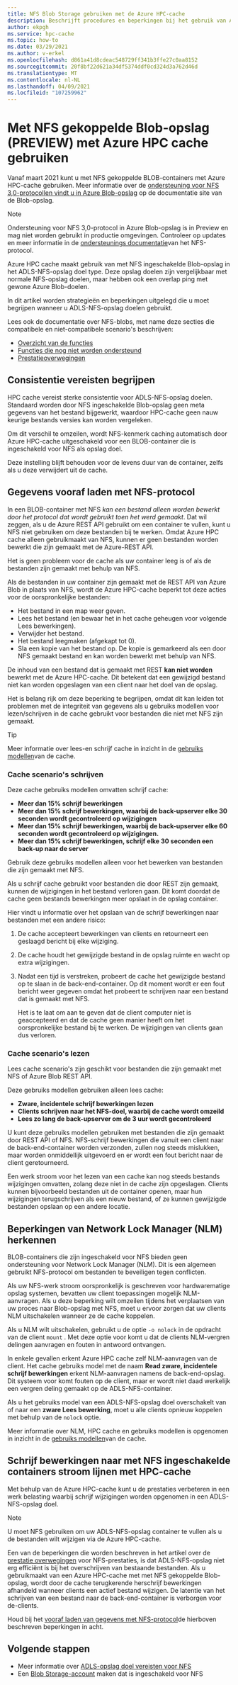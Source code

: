 ```yaml
---
title: NFS Blob Storage gebruiken met de Azure HPC-cache
description: Beschrijft procedures en beperkingen bij het gebruik van ADLS-NFS Blob Storage met Azure HPC cache
author: ekpgh
ms.service: hpc-cache
ms.topic: how-to
ms.date: 03/29/2021
ms.author: v-erkel
ms.openlocfilehash: d861a41d8cdeac548729ff341b3ffe27c0aa8152
ms.sourcegitcommit: 20f8bf22d621a34df5374ddf0cd324d3a762d46d
ms.translationtype: MT
ms.contentlocale: nl-NL
ms.lasthandoff: 04/09/2021
ms.locfileid: "107259962"
---
```

# <a name="use-nfs-mounted-blob-storage-preview-with-azure-hpc-cache"></a>Met NFS gekoppelde Blob-opslag (PREVIEW) met Azure HPC cache gebruiken

Vanaf maart 2021 kunt u met NFS gekoppelde BLOB-containers met Azure HPC-cache gebruiken. Meer informatie over de [ondersteuning voor NFS 3,0-protocollen vindt u in Azure Blob-opslag](../storage/blobs/network-file-system-protocol-support.md) op de documentatie site van de Blob-opslag.

> [!NOTE]
> Ondersteuning voor NFS 3,0-protocol in Azure Blob-opslag is in Preview en mag niet worden gebruikt in productie omgevingen. Controleer op updates en meer informatie in de [ondersteunings documentatie](../storage/blobs/network-file-system-protocol-support.md)van het NFS-protocol.

Azure HPC cache maakt gebruik van met NFS ingeschakelde Blob-opslag in het ADLS-NFS-opslag doel type. Deze opslag doelen zijn vergelijkbaar met normale NFS-opslag doelen, maar hebben ook een overlap ping met gewone Azure Blob-doelen.

In dit artikel worden strategieën en beperkingen uitgelegd die u moet begrijpen wanneer u ADLS-NFS-opslag doelen gebruikt.

Lees ook de documentatie over NFS-blobs, met name deze secties die compatibele en niet-compatibele scenario's beschrijven:

* [Overzicht van de functies](../storage/blobs/network-file-system-protocol-support.md#applications-and-workloads-suited-for-this-feature)
* [Functies die nog niet worden ondersteund](../storage/blobs/network-file-system-protocol-support.md#azure-storage-features-not-yet-supported)
* [Prestatieoverwegingen](../storage/blobs/network-file-system-protocol-support-performance.md)

## <a name="understand-consistency-requirements"></a>Consistentie vereisten begrijpen

HPC cache vereist sterke consistentie voor ADLS-NFS-opslag doelen. Standaard worden door NFS ingeschakelde Blob-opslag geen meta gegevens van het bestand bijgewerkt, waardoor HPC-cache geen nauw keurige bestands versies kan worden vergeleken.

Om dit verschil te omzeilen, wordt NFS-kenmerk caching automatisch door Azure HPC-cache uitgeschakeld voor een BLOB-container die is ingeschakeld voor NFS als opslag doel.

Deze instelling blijft behouden voor de levens duur van de container, zelfs als u deze verwijdert uit de cache.

## <a name="preload-data-with-nfs-protocol"></a>Gegevens vooraf laden met NFS-protocol

In een BLOB-container met NFS *kan een bestand alleen worden bewerkt door het protocol dat wordt gebruikt toen het werd gemaakt*. Dat wil zeggen, als u de Azure REST API gebruikt om een container te vullen, kunt u NFS niet gebruiken om deze bestanden bij te werken. Omdat Azure HPC cache alleen gebruikmaakt van NFS, kunnen er geen bestanden worden bewerkt die zijn gemaakt met de Azure-REST API.

Het is geen probleem voor de cache als uw container leeg is of als de bestanden zijn gemaakt met behulp van NFS.

Als de bestanden in uw container zijn gemaakt met de REST API van Azure Blob in plaats van NFS, wordt de Azure HPC-cache beperkt tot deze acties voor de oorspronkelijke bestanden:

* Het bestand in een map weer geven.
* Lees het bestand (en bewaar het in het cache geheugen voor volgende Lees bewerkingen).
* Verwijder het bestand.
* Het bestand leegmaken (afgekapt tot 0).
* Sla een kopie van het bestand op. De kopie is gemarkeerd als een door NFS gemaakt bestand en kan worden bewerkt met behulp van NFS.

De inhoud van een bestand dat is gemaakt met REST **kan niet worden** bewerkt met de Azure HPC-cache. Dit betekent dat een gewijzigd bestand niet kan worden opgeslagen van een client naar het doel van de opslag.

Het is belang rijk om deze beperking te begrijpen, omdat dit kan leiden tot problemen met de integriteit van gegevens als u gebruiks modellen voor lezen/schrijven in de cache gebruikt voor bestanden die niet met NFS zijn gemaakt.

> [!TIP]
> Meer informatie over lees-en schrijf cache in inzicht in de [gebruiks modellen](cache-usage-models.md)van de cache.

### <a name="write-caching-scenarios"></a>Cache scenario's schrijven

Deze cache gebruiks modellen omvatten schrijf cache:

* **Meer dan 15% schrijf bewerkingen**
* **Meer dan 15% schrijf bewerkingen, waarbij de back-upserver elke 30 seconden wordt gecontroleerd op wijzigingen**
* **Meer dan 15% schrijf bewerkingen, waarbij de back-upserver elke 60 seconden wordt gecontroleerd op wijzigingen.**
* **Meer dan 15% schrijf bewerkingen, schrijf elke 30 seconden een back-up naar de server**

Gebruik deze gebruiks modellen alleen voor het bewerken van bestanden die zijn gemaakt met NFS.

Als u schrijf cache gebruikt voor bestanden die door REST zijn gemaakt, kunnen de wijzigingen in het bestand verloren gaan. Dit komt doordat de cache geen bestands bewerkingen meer opslaat in de opslag container.

Hier vindt u informatie over het opslaan van de schrijf bewerkingen naar bestanden met een andere risico:

1. De cache accepteert bewerkingen van clients en retourneert een geslaagd bericht bij elke wijziging.
1. De cache houdt het gewijzigde bestand in de opslag ruimte en wacht op extra wijzigingen.
1. Nadat een tijd is verstreken, probeert de cache het gewijzigde bestand op te slaan in de back-end-container. Op dit moment wordt er een fout bericht weer gegeven omdat het probeert te schrijven naar een bestand dat is gemaakt met NFS.

   Het is te laat om aan te geven dat de client computer niet is geaccepteerd en dat de cache geen manier heeft om het oorspronkelijke bestand bij te werken. De wijzigingen van clients gaan dus verloren.

### <a name="read-caching-scenarios"></a>Cache scenario's lezen

Lees cache scenario's zijn geschikt voor bestanden die zijn gemaakt met NFS of Azure Blob REST API.

Deze gebruiks modellen gebruiken alleen lees cache:

* **Zware, incidentele schrijf bewerkingen lezen**
* **Clients schrijven naar het NFS-doel, waarbij de cache wordt omzeild**
* **Lees zo lang de back-upserver om de 3 uur wordt gecontroleerd**

U kunt deze gebruiks modellen gebruiken met bestanden die zijn gemaakt door REST API of NFS. NFS-schrijf bewerkingen die vanuit een client naar de back-end-container worden verzonden, zullen nog steeds mislukken, maar worden onmiddellijk uitgevoerd en er wordt een fout bericht naar de client geretourneerd.

Een werk stroom voor het lezen van een cache kan nog steeds bestands wijzigingen omvatten, zolang deze niet in de cache zijn opgeslagen. Clients kunnen bijvoorbeeld bestanden uit de container openen, maar hun wijzigingen terugschrijven als een nieuw bestand, of ze kunnen gewijzigde bestanden opslaan op een andere locatie.

## <a name="recognize-network-lock-manager-nlm-limitations"></a>Beperkingen van Network Lock Manager (NLM) herkennen

BLOB-containers die zijn ingeschakeld voor NFS bieden geen ondersteuning voor Network Lock Manager (NLM). Dit is een algemeen gebruikt NFS-protocol om bestanden te beveiligen tegen conflicten.

Als uw NFS-werk stroom oorspronkelijk is geschreven voor hardwarematige opslag systemen, bevatten uw client toepassingen mogelijk NLM-aanvragen. Als u deze beperking wilt omzeilen tijdens het verplaatsen van uw proces naar Blob-opslag met NFS, moet u ervoor zorgen dat uw clients NLM uitschakelen wanneer ze de cache koppelen.

Als u NLM wilt uitschakelen, gebruikt u de optie ``-o nolock`` in de opdracht van de client ``mount`` . Met deze optie voor komt u dat de clients NLM-vergren delingen aanvragen en fouten in antwoord ontvangen.

In enkele gevallen erkent Azure HPC cache zelf NLM-aanvragen van de client. Het cache gebruiks model met de naam **Read zware, incidentele schrijf bewerkingen** erkent NLM-aanvragen namens de back-end-opslag. Dit systeem voor komt fouten op de client, maar er wordt niet daad werkelijk een vergren deling gemaakt op de ADLS-NFS-container.

Als u het gebruiks model van een ADLS-NFS-opslag doel overschakelt van of naar een **zware Lees bewerking**, moet u alle clients opnieuw koppelen met behulp van de ``nolock`` optie.

Meer informatie over NLM, HPC cache en gebruiks modellen is opgenomen in inzicht in de [gebruiks modellen](cache-usage-models.md#know-when-to-remount-clients-for-nlm)van de cache.

## <a name="streamline-writes-to-nfs-enabled-containers-with-hpc-cache"></a>Schrijf bewerkingen naar met NFS ingeschakelde containers stroom lijnen met HPC-cache

Met behulp van de Azure HPC-cache kunt u de prestaties verbeteren in een werk belasting waarbij schrijf wijzigingen worden opgenomen in een ADLS-NFS-opslag doel.

> [!NOTE]
> U moet NFS gebruiken om uw ADLS-NFS-opslag container te vullen als u de bestanden wilt wijzigen via de Azure HPC-cache.

Een van de beperkingen die worden beschreven in het artikel over de [prestatie overwegingen](../storage/blobs/network-file-system-protocol-support-performance.md) voor NFS-prestaties, is dat ADLS-NFS-opslag niet erg efficiënt is bij het overschrijven van bestaande bestanden. Als u gebruikmaakt van een Azure HPC-cache met met NFS gekoppelde Blob-opslag, wordt door de cache terugkerende herschrijf bewerkingen afhandeld wanneer clients een actief bestand wijzigen. De latentie van het schrijven van een bestand naar de back-end-container is verborgen voor de-clients.

Houd bij het [vooraf laden van gegevens met NFS-protocol](#preload-data-with-nfs-protocol)de hierboven beschreven beperkingen in acht.

## <a name="next-steps"></a>Volgende stappen

* Meer informatie over [ADLS-opslag doel vereisten voor NFS](hpc-cache-prerequisites.md#nfs-mounted-blob-adls-nfs-storage-requirements-preview)
* Een [Blob Storage-account](../storage/blobs/network-file-system-protocol-support-how-to.md) maken dat is ingeschakeld voor NFS
